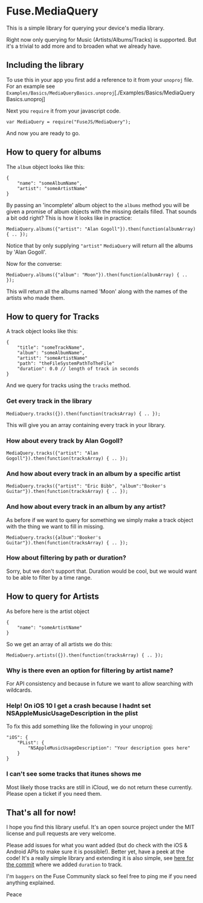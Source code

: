 # Fuse.MediaQuery

This is a simple library for querying your device's media library.

Right now only querying for Music (Artists/Albums/Tracks) is supported. But it's a trivial to add more and to broaden what we already have.

## Including the library

To use this in your app you first add a reference to it from your `unoproj` file. For an example see `Examples/Basics/MediaQueryBasics.unoproj`[./Examples/Basics/MediaQueryBasics.unoproj]

Next you `require` it from your javascript code.

```
var MediaQuery = require("FuseJS/MediaQuery");
```

And now you are ready to go.

## How to query for albums

The `album` object looks like this:

```
{
    "name": "someAlbumName",
    "artist": "someArtistName"
}
```

By passing an 'incomplete' album object to the `albums` method you will be given a promise of album objects with the missing details filled. That sounds a bit odd right? This is how it looks like in practice:

```
MediaQuery.albums({"artist": "Alan Gogoll"}).then(function(albumArray) { .. });
```

Notice that by only supplying `"artist"` `MediaQuery` will return all the albums by 'Alan Gogoll'.

Now for the converse:

```
MediaQuery.albums({"album": "Moon"}).then(function(albumArray) { .. });
```

This will return all the albums named 'Moon' along with the names of the artists who made them.

## How to query for Tracks

A track object looks like this:

```
{
    "title": "someTrackName",
    "album": "someAlbumName",
    "artist": "someArtistName"
    "path": "theFileSystemPathToTheFile"
    "duration": 0.0 // length of track in seconds
}
```

And we query for tracks using the `tracks` method.

### Get every track in the library

```
MediaQuery.tracks({}).then(function(tracksArray) { .. });
```

This will give you an array containing every track in your library.

### How about every track by Alan Gogoll?

```
MediaQuery.tracks({"artist": "Alan Gogoll"}).then(function(tracksArray) { .. });
```

### And how about every track in an album by a specific artist

```
MediaQuery.tracks({"artist": "Eric Bibb", "album":"Booker's Guitar"}).then(function(tracksArray) { .. });
```

### And how about every track in an album by any artist?

As before if we want to query for something we simply make a track object with the thing we want to fill in missing.

```
MediaQuery.tracks({album":"Booker's Guitar"}).then(function(tracksArray) { .. });
```

### How about filtering by path or duration?

Sorry, but we don't support that. Duration would be cool, but we would want to be able to filter by a time range.

## How to query for Artists

As before here is the artist object

```
{
    "name": "someArtistName"
}
```

So we get an array of all artists we do this:

```
MediaQuery.artists({}).then(function(tracksArray) { .. });
```

### Why is there even an option for filtering by artist name?

For API consistency and because in future we want to allow searching with wildcards.

### Help! On iOS 10 I get a crash because I hadnt set NSAppleMusicUsageDescription in the plist

To fix this add something like the following in your unoproj:

    "iOS": {
        "PList": {
            "NSAppleMusicUsageDescription": "Your description goes here"
        }
    }

### I can't see some tracks that itunes shows me

Most likely those tracks are still in iCloud, we do not return these currently. Please open a ticket if you need them.

## That's all for now!

I hope you find this library useful. It's an open source project under the MIT license and pull requests are very welcome.

Please add issues for what you want added (but do check with the iOS & Android APIs to make sure it is possible!). Better yet, have a peek at the code! It's a really simple library and extending it is also simple, see [here for the commit](https://github.com/fuse-compound/Fuse.MediaQuery/commit/43af451052b44ab3b3bd828bb44ce1bcb37a3747) where we added `duration` to track.

I'm `baggers` on the Fuse Community slack so feel free to ping me if you need anything explained.

Peace
